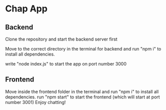 
<h1>Chap App</h1>
<h2>Backend</h2>
<p>Clone the repository and start the backend server first</p>
<p>Move to the correct directory in the terminal for backend and run "npm i" to install all dependencies.
<p>write "node index.js" to start the app on port number 3000</p>

<h2>Frontend</h2>
Move inside the frontend folder in the terminal and run "npm i" to install all dependencies.
run "npm start" to start the frontend (which will start at port number 3001)
Enjoy chatting!
